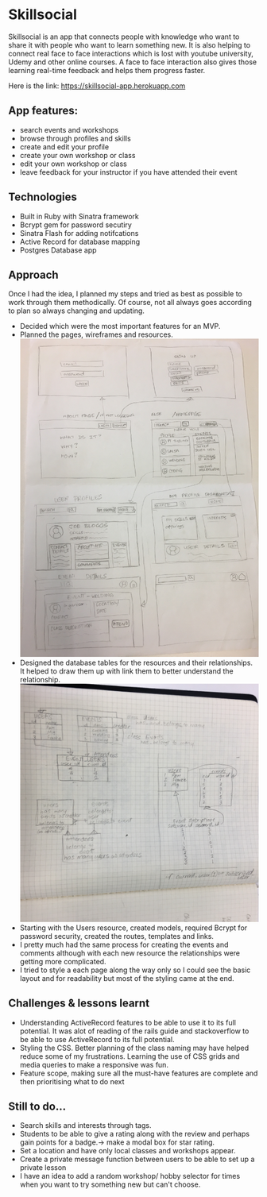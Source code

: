 # Skillsocial
Skillsocial is an app that connects people with knowledge who want to share it with people who want to learn something new.  It is also helping to connect real face to face interactions which is lost with youtube university, Udemy and other online courses. A face to face interaction also gives those learning real-time feedback and helps them progress faster.

Here is the link: https://skillsocial-app.herokuapp.com

## App features:

* search events and workshops
* browse through profiles and skills
* create and edit your profile
* create your own workshop or class
* edit your own workshop or class
* leave feedback for your instructor if you have attended their event

## Technologies
* Built in Ruby with Sinatra framework
* Bcrypt gem for password secutiry
* Sinatra Flash for adding notifcations
* Active Record for database mapping
* Postgres Database app

## Approach

Once I had the idea, I planned my steps and tried as best as possible to work through them methodically. Of course, not all always goes according to plan so always changing and updating.

- Decided which were the most important features for an MVP.
- Planned the pages, wireframes and resources.
![Wireframe planning](images/IMG_4302.JPG)
- Designed the database tables for the resources and their relationships. It helped to draw them up with link them to better understand the relationship.
![Database planning](images/IMG_4303.JPG)
- Starting with the Users resource, created models, required Bcrypt for password security, created the routes, templates and links.
- I pretty much had the same process for creating the events and comments although with each new resource the relationships were getting more complicated.
- I tried to style a each page along the way only so I could see the basic layout and for readability but most of the styling came at the end.


## Challenges & lessons learnt
- Understanding ActiveRecord features to be able to use it to its full potential. It was alot of reading of the rails guide and stackoverflow to be able to use ActiveRecord to its full potential.
- Styling the CSS. Better planning of the class naming may have helped reduce some of my frustrations. Learning the use of CSS grids and media queries to make a responsive was fun.
- Feature scope, making sure all the must-have features are complete and then prioritising what to do next


## Still to do...

- Search skills and interests through tags.
- Students to be able to give a rating along with the review and perhaps gain points for a badge.-> make a modal box for star rating.
- Set a location and have only local classes and workshops appear.
- Create a private message function between users to be able to set up a private lesson
- I have an idea to add a random workshop/ hobby selector for times when you want to try something new but can't choose.